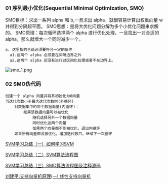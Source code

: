 ﻿### 01 序列最小优化(Sequential Minimal Optimization, SMO)
SMO目标：求出一系列 alpha 和 b,一旦求出 alpha，就很容易计算出权重向量 w 并得到分隔超平面。
SMO思想：是将大优化问题分解为多个小优化问题来求解的。
SMO原理：每次循环选择两个 alpha 进行优化处理，一旦找出一对合适的 alpha，那么就增大一个同时减少一个。
```
a. 这里指的合适必须要符合一定的条件
  a1.这两个 alpha 必须要在间隔边界之外
  a2.这两个 alpha 还没有进行过区间化处理或者不在边界上。
```
![smo_1.png](https://i.imgur.com/AQiVFd8.png)

### 02 SMO伪代码
```
创建一个 alpha 向量并将其初始化为0向量
当迭代次数小于最大迭代次数时(外循环)
    对数据集中的每个数据向量(内循环)：
        如果该数据向量可以被优化
            随机选择另外一个数据向量
            同时优化这两个向量
            如果两个向量都不能被优化，退出内循环
    如果所有向量都没被优化，增加迭代数目，继续下一次循环
```

[SVM学习总结（一）如何学习SVM](https://blog.csdn.net/u010484388/article/details/54317837)

[SVM学习总结（二）SVM算法流程图](https://blog.csdn.net/u010484388/article/details/54317921)

[SVM学习总结（三）SMO算法流程图及注释源码](https://blog.csdn.net/u010484388/article/details/54318053)

[刘建平:支持向量机原理(一) 线性支持向量机](http://www.cnblogs.com/pinard/p/6097604.html)
